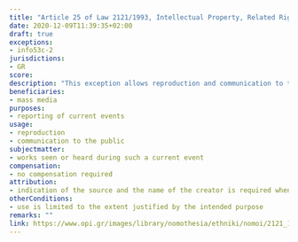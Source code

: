 ```yaml
---
title: "Article 25 of Law 2121/1993, Intellectual Property, Related Rights and Cultural Issues (updated up to the Law 4672/2020)"
date: 2020-12-09T11:39:35+02:00 
draft: true
exceptions:
- info53c-2
jurisdictions:
- GR
score: 
description: "This exception allows reproduction and communication to the public for the purpose of reporting current events by mass media, of works seen or heard during such an event. The reproduction and dissemination to the public must, when possible, be accompanied by the indication of the source and the name of the creator." 
beneficiaries:
- mass media
purposes: 
- reporting of current events
usage:
- reproduction 
- communication to the public
subjectmatter:
- works seen or heard during such a current event
compensation:
- no compensation required
attribution: 
- indication of the source and the name of the creator is required when possible
otherConditions: 
- use is limited to the extent justified by the intended purpose
remarks: ""
link: https://www.opi.gr/images/library/nomothesia/ethniki/nomoi/2121_1993_en.pdf
---
```

